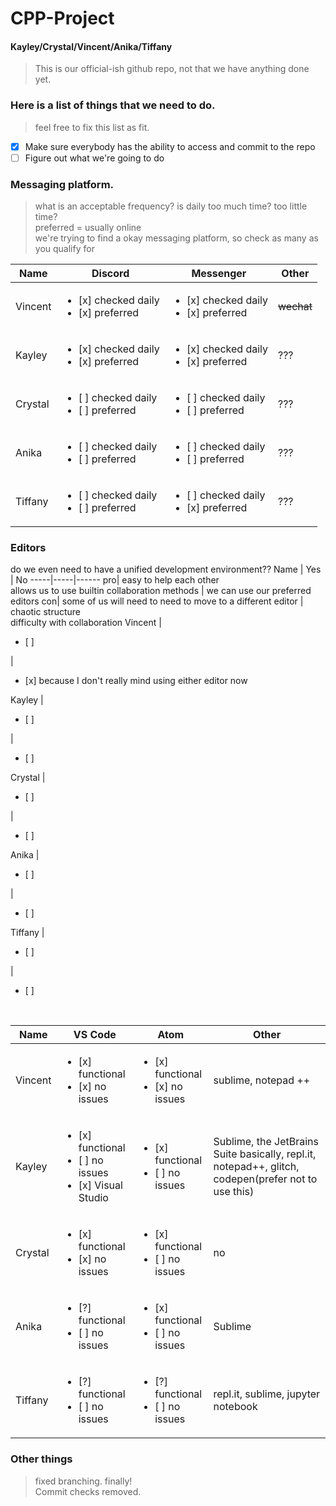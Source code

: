 # CPP-Project  
#### Kayley/Crystal/Vincent/Anika/Tiffany

> This is our official-ish github repo, not that we have anything done yet.
### Here is a list of things that we need to do.
> feel free to fix this list as fit.
- [x] Make sure everybody has the ability to access and commit to the repo
- [ ] Figure out what we're going to do
### Messaging platform.
>what is an acceptable frequency? is daily too much time? too little time?
<br> preferred = usually online
<br> we're trying to find a okay messaging platform, so check as many as you qualify for

Name | Discord | Messenger | Other
-----|---------|-----------|-------
Vincent | <ul><li>[x] checked daily</li><li>[x] preferred</li></ul> | <ul><li>[x] checked daily</li><li>[x] preferred</li></ul> | ~~wechat~~
 Kayley | <ul><li>[x] checked daily</li><li>[x] preferred</li></ul> | <ul><li>[x] checked daily</li><li>[x] preferred</li></ul> | ???
Crystal | <ul><li>[ ] checked daily</li><li>[ ] preferred</li></ul> | <ul><li>[ ] checked daily</li><li>[ ] preferred</li></ul> | ???
 Anika  | <ul><li>[ ] checked daily</li><li>[ ] preferred</li></ul> | <ul><li>[ ] checked daily</li><li>[ ] preferred</li></ul> | ???
Tiffany | <ul><li>[ ] checked daily</li><li>[ ] preferred</li></ul> | <ul><li>[ ] checked daily</li><li>[x] preferred</li></ul> | ???
### Editors
do we even need to have a unified development environment??
Name | Yes | No
-----|-----|------
pro| easy to help each other <br> allows us to use builtin collaboration methods | we can use our preferred editors
con| some of us will need to need to move to a different editor | chaotic structure <br> difficulty with collaboration
Vincent | <ul><li> [ ] </li></ul> | <ul><li> [x] because I don't really mind using either editor now </li></ul>
 Kayley | <ul><li> [ ] </li></ul> | <ul><li> [ ] </li></ul>
Crystal | <ul><li> [ ] </li></ul> | <ul><li> [ ] </li></ul>
 Anika  | <ul><li> [ ] </li></ul> | <ul><li> [ ] </li></ul>
Tiffany | <ul><li> [ ] </li></ul> | <ul><li> [ ] </li></ul>
<br>

Name | VS Code | Atom | Other
-----|---------|------|-------
Vincent | <ul><li>[x] functional</li><li>[x] no issues</li></ul> | <ul><li>[x] functional</li><li>[x] no issues</li></ul> | sublime, notepad ++
 Kayley | <ul><li>[x] functional</li><li>[ ] no issues</li><li>[x] Visual Studio</li></ul> | <ul><li>[x] functional</li><li>[ ] no issues</li></ul> | Sublime, the JetBrains Suite basically, repl.it, notepad++, glitch, codepen(prefer not to use this)
Crystal| <ul><li>[x] functional</li><li>[x] no issues</li></ul> | <ul><li>[x] functional</li><li>[ ] no issues</li></ul> | no
 Anika | <ul><li>[?] functional</li><li>[ ] no issues</li></ul> | <ul><li>[x] functional</li><li>[ ] no issues</li></ul> | Sublime
Tiffany| <ul><li>[?] functional</li><li>[ ] no issues</li></ul> | <ul><li>[?] functional</li><li>[ ] no issues</li></ul> | repl.it, sublime, jupyter notebook
### Other things
> fixed branching. finally!
<br> Commit checks removed.
